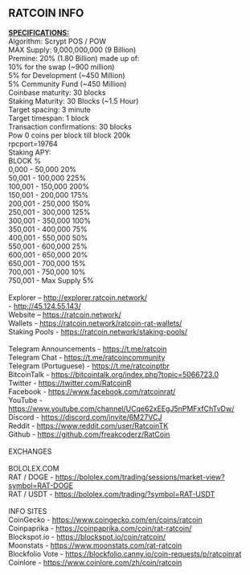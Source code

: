 RATCOIN INFO
--------------------------------------------------------------------------------------------------------------
<b><u>SPECIFICATIONS:</u></b><br>
Algorithm: Scrypt POS / POW<br>
MAX Supply: 9,000,000,000 (9 Billion)<br>
Premine: 20% (1.80 Billion) made up of:<br>
10% for the swap (~900 million)<br>
5% for Development (~450 Million)<br>
5% Community Fund (~450 Million)<br>
Coinbase maturity: 30 blocks<br>
Staking Maturity: 30 Blocks (~1.5 Hour)<br>
Target spacing: 3 minute<br>
Target timespan: 1 block<br>
Transaction confirmations: 30 blocks<br>
Pow 0 coins per block till block 200k<br>
rpcport=19764<br>
Staking APY:<br>
BLOCK %<br>
0,000 - 50,000 20%<br>
50,001 - 100,000 225%<br>
100,001 - 150,000 200%<br>
150,001 - 200,000 175%<br>
200,001 - 250,000 150%<br>
250,001 - 300,000 125%<br>
300,001 - 350,000 100%<br>
350,001 - 400,000 75%<br>
400,001 - 550,000 50%<br>
550,001 - 600,000 25%<br>
600,001 - 650,000 20%<br>
650,001 - 700,000 15%<br>
700,001 - 750,000 10%<br>
750,001 - Max Supply 5%<br>
<br>
Explorer – http://explorer.ratcoin.network/<br>
                - http://45.124.55.143/<br>
Website – https://ratcoin.network/<br>
Wallets - https://ratcoin.network/ratcoin-rat-wallets/<br>
Staking Pools - https://ratcoin.network/staking-pools/<br>
<br>
Telegram Announcements - https://t.me/ratcoin<br>
Telegram Chat - https://t.me/ratcoincommunity<br>
Telegram (Portuguese) - https://t.me/ratcoinptbr<br>
BitcoinTalk - https://bitcointalk.org/index.php?topic=5066723.0<br>
Twitter - https://twitter.com/RatcoinR<br>
Facebook - https://www.facebook.com/ratcoinrat/<br>
YouTube - https://www.youtube.com/channel/UCqe62xEEgJ5nPMFxfChTvDw/<br>
Discord - https://discord.com/invite/6M27VCJ<br>
Reddit - https://www.reddit.com/user/RatcoinTK<br>
Github - https://github.com/freakcoderz/RatCoin<br>
<br>
EXCHANGES<br>
<br>
BOLOLEX.COM<br>
RAT / DOGE - https://bololex.com/trading/sessions/market-view?symbol=RAT-DOGE<br>
RAT / USDT - https://bololex.com/trading/?symbol=RAT-USDT<br>
<br>
INFO SITES<br>
CoinGecko - https://www.coingecko.com/en/coins/ratcoin<br>
Coinpaprika - https://coinpaprika.com/coin/rat-ratcoin/<br>
Blockspot.io - https://blockspot.io/coin/ratcoin/<br>
Moonstats - https://www.moonstats.com/rat-ratcoin<br>
Blockfolio Vote - https://blockfolio.canny.io/coin-requests/p/ratcoinrat<br>
Coinlore - https://www.coinlore.com/zh/coin/ratcoin<br>

